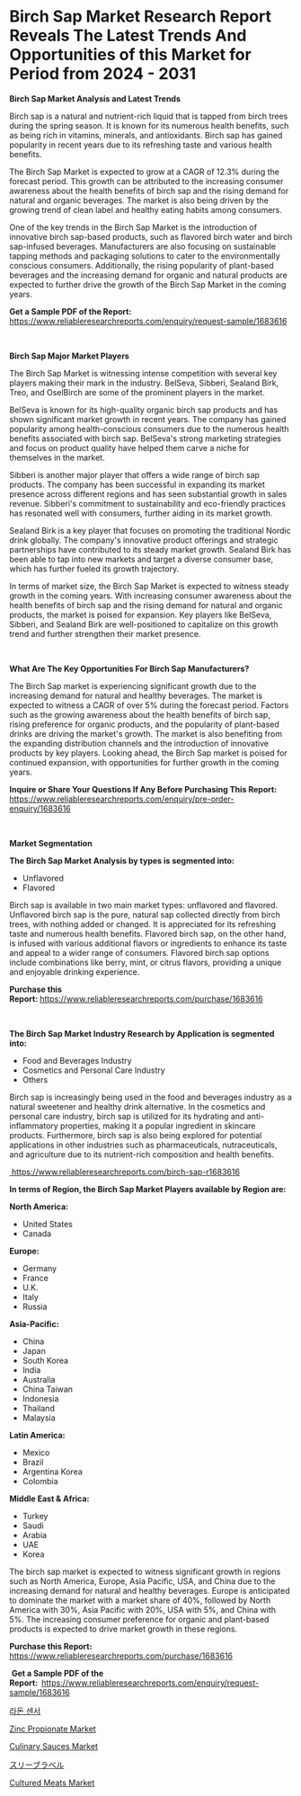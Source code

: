 <p><h1>Birch Sap Market Research Report Reveals The Latest Trends And Opportunities of this Market for Period from 2024 - 2031</h1></p><p><strong>Birch Sap Market Analysis and Latest Trends</strong></p>
<p><p>Birch sap is a natural and nutrient-rich liquid that is tapped from birch trees during the spring season. It is known for its numerous health benefits, such as being rich in vitamins, minerals, and antioxidants. Birch sap has gained popularity in recent years due to its refreshing taste and various health benefits.</p><p>The Birch Sap Market is expected to grow at a CAGR of 12.3% during the forecast period. This growth can be attributed to the increasing consumer awareness about the health benefits of birch sap and the rising demand for natural and organic beverages. The market is also being driven by the growing trend of clean label and healthy eating habits among consumers.</p><p>One of the key trends in the Birch Sap Market is the introduction of innovative birch sap-based products, such as flavored birch water and birch sap-infused beverages. Manufacturers are also focusing on sustainable tapping methods and packaging solutions to cater to the environmentally conscious consumers. Additionally, the rising popularity of plant-based beverages and the increasing demand for organic and natural products are expected to further drive the growth of the Birch Sap Market in the coming years.</p></p>
<p><strong>Get a Sample PDF of the Report:&nbsp;</strong> <a href="https://www.reliableresearchreports.com/enquiry/request-sample/1683616">https://www.reliableresearchreports.com/enquiry/request-sample/1683616</a></p>
<p>&nbsp;</p>
<p><strong>Birch Sap Major Market Players</strong></p>
<p><p>The Birch Sap Market is witnessing intense competition with several key players making their mark in the industry. BelSeva, Sibberi, Sealand Birk, Treo, and OselBirch are some of the prominent players in the market.</p><p>BelSeva is known for its high-quality organic birch sap products and has shown significant market growth in recent years. The company has gained popularity among health-conscious consumers due to the numerous health benefits associated with birch sap. BelSeva's strong marketing strategies and focus on product quality have helped them carve a niche for themselves in the market.</p><p>Sibberi is another major player that offers a wide range of birch sap products. The company has been successful in expanding its market presence across different regions and has seen substantial growth in sales revenue. Sibberi's commitment to sustainability and eco-friendly practices has resonated well with consumers, further aiding in its market growth.</p><p>Sealand Birk is a key player that focuses on promoting the traditional Nordic drink globally. The company's innovative product offerings and strategic partnerships have contributed to its steady market growth. Sealand Birk has been able to tap into new markets and target a diverse consumer base, which has further fueled its growth trajectory.</p><p>In terms of market size, the Birch Sap Market is expected to witness steady growth in the coming years. With increasing consumer awareness about the health benefits of birch sap and the rising demand for natural and organic products, the market is poised for expansion. Key players like BelSeva, Sibberi, and Sealand Birk are well-positioned to capitalize on this growth trend and further strengthen their market presence.</p></p>
<p>&nbsp;</p>
<p><strong>What Are The Key Opportunities For Birch Sap Manufacturers?</strong></p>
<p><p>The Birch Sap market is experiencing significant growth due to the increasing demand for natural and healthy beverages. The market is expected to witness a CAGR of over 5% during the forecast period. Factors such as the growing awareness about the health benefits of birch sap, rising preference for organic products, and the popularity of plant-based drinks are driving the market's growth. The market is also benefiting from the expanding distribution channels and the introduction of innovative products by key players. Looking ahead, the Birch Sap market is poised for continued expansion, with opportunities for further growth in the coming years.</p></p>
<p><strong>Inquire or Share Your Questions If Any Before Purchasing This Report:</strong> <a href="https://www.reliableresearchreports.com/enquiry/pre-order-enquiry/1683616">https://www.reliableresearchreports.com/enquiry/pre-order-enquiry/1683616</a></p>
<p>&nbsp;</p>
<p><strong>Market Segmentation</strong></p>
<p><strong>The Birch Sap Market Analysis by types is segmented into:</strong></p>
<p><ul><li>Unflavored</li><li>Flavored</li></ul></p>
<p><p>Birch sap is available in two main market types: unflavored and flavored. Unflavored birch sap is the pure, natural sap collected directly from birch trees, with nothing added or changed. It is appreciated for its refreshing taste and numerous health benefits. Flavored birch sap, on the other hand, is infused with various additional flavors or ingredients to enhance its taste and appeal to a wider range of consumers. Flavored birch sap options include combinations like berry, mint, or citrus flavors, providing a unique and enjoyable drinking experience.</p></p>
<p><strong>Purchase this Report:&nbsp;</strong><a href="https://www.reliableresearchreports.com/purchase/1683616">https://www.reliableresearchreports.com/purchase/1683616</a></p>
<p>&nbsp;</p>
<p><strong>The Birch Sap Market Industry Research by Application is segmented into:</strong></p>
<p><ul><li>Food and Beverages Industry</li><li>Cosmetics and Personal Care Industry</li><li>Others</li></ul></p>
<p><p>Birch sap is increasingly being used in the food and beverages industry as a natural sweetener and healthy drink alternative. In the cosmetics and personal care industry, birch sap is utilized for its hydrating and anti-inflammatory properties, making it a popular ingredient in skincare products. Furthermore, birch sap is also being explored for potential applications in other industries such as pharmaceuticals, nutraceuticals, and agriculture due to its nutrient-rich composition and health benefits.</p></p>
<p><a href="https://www.reliableresearchreports.com/birch-sap-r1683616">&nbsp;https://www.reliableresearchreports.com/birch-sap-r1683616</a></p>
<p><strong>In terms of Region, the Birch Sap Market Players available by Region are:</strong></p>
<p>
    <p> <strong> North America: </strong>
        <ul>
            <li>United States</li>
            <li>Canada</li>
        </ul>
        </p> 
    <p> <strong> Europe: </strong>
        <ul>
            <li>Germany</li>
            <li>France</li>
            <li>U.K.</li>
            <li>Italy</li>
            <li>Russia</li>
        </ul>
        </p> 
    <p> <strong> Asia-Pacific: </strong>
        <ul>
            <li>China</li>
            <li>Japan</li>
            <li>South Korea</li>
            <li>India</li>
            <li>Australia</li>
            <li>China Taiwan</li>
            <li>Indonesia</li>
            <li>Thailand</li>
            <li>Malaysia</li>
        </ul>
        </p> 
    <p> <strong> Latin America: </strong>
        <ul>
            <li>Mexico</li>
            <li>Brazil</li>
            <li>Argentina Korea</li>
            <li>Colombia</li>
        </ul>
        </p> 
    <p> <strong> Middle East & Africa: </strong>
        <ul>
            <li>Turkey</li>
            <li>Saudi</li>
            <li>Arabia</li>
            <li>UAE</li>
            <li>Korea</li>
        </ul>
    </p>
    </p>
<p><p>The birch sap market is expected to witness significant growth in regions such as North America, Europe, Asia Pacific, USA, and China due to the increasing demand for natural and healthy beverages. Europe is anticipated to dominate the market with a market share of 40%, followed by North America with 30%, Asia Pacific with 20%, USA with 5%, and China with 5%. The increasing consumer preference for organic and plant-based products is expected to drive market growth in these regions.</p></p>
<p><strong>Purchase this Report: </strong><a href="https://www.reliableresearchreports.com/purchase/1683616">https://www.reliableresearchreports.com/purchase/1683616</a></p>
<p>&nbsp;<strong>Get a Sample PDF of the Report:&nbsp;&nbsp;</strong><a href="https://www.reliableresearchreports.com/enquiry/request-sample/1683616">https://www.reliableresearchreports.com/enquiry/request-sample/1683616</a></p>
<p><strong></strong></p>
<p><p><a href="https://github.com/sougarounis/Market-Research-Report-List-3/blob/main/984501016405.md">라돈 센서</a></p><p><a href="https://issuu.com/reportprime-2/docs/zinc-propionate-market-size-2030.pptx">Zinc Propionate Market</a></p><p><a href="https://github.com/lataunyatinikmelvin59ilbd0dv/Market-Research-Report-List-1/blob/main/culinary-sauces-market.md">Culinary Sauces Market</a></p><p><a href="https://github.com/CloydAbbott2023/Market-Research-Report-List-1/blob/main/687830118016.md">スリーブラベル</a></p><p><a href="https://github.com/JameTravis/Market-Research-Report-List-4/blob/main/cultured-meats-market.md">Cultured Meats Market</a></p></p>